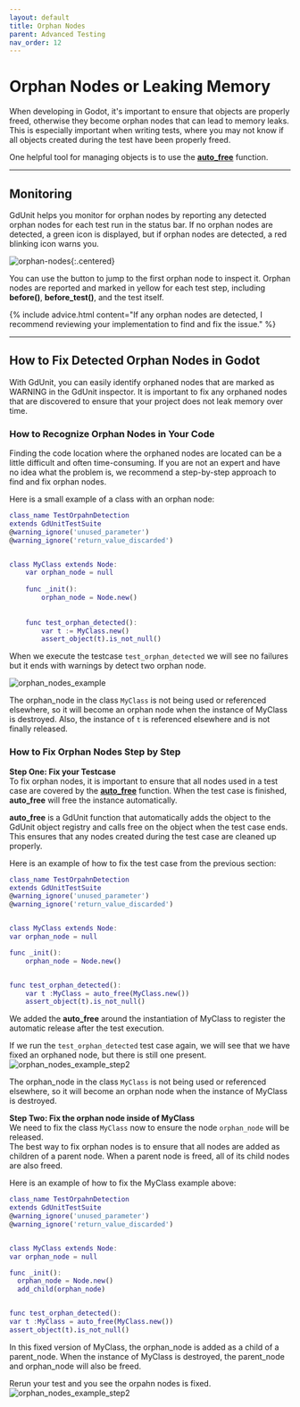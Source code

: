 ```yaml
---
layout: default
title: Orphan Nodes
parent: Advanced Testing
nav_order: 12
---
```


# Orphan Nodes or Leaking Memory

When developing in Godot, it's important to ensure that objects are properly freed, otherwise they become orphan nodes that can lead to memory leaks.
This is especially important when writing tests, where you may not know if all objects created during the test have been properly freed.

One helpful tool for managing objects is to use the [**auto_free**]({{site.baseurl}}/advanced_testing/tools/#auto_free) function.

---

## Monitoring

GdUnit helps you monitor for orphan nodes by reporting any detected orphan nodes for each test run in the status bar.
If no orphan nodes are detected, a green icon is displayed, but if orphan nodes are detected, a red blinking icon warns you.

![orphan-nodes]({{site.baseurl}}/assets/images/monitoring/orphan-nodes.png){:.centered}

You can use the button to jump to the first orphan node to inspect it. Orphan nodes are reported and marked in yellow for each test step,
including **before()**, **before_test()**, and the test itself.

{% include advice.html
content="If any orphan nodes are detected, I recommend reviewing your implementation to find and fix the issue."
%}

---

## How to Fix Detected Orphan Nodes in Godot

With GdUnit, you can easily identify orphaned nodes that are marked as WARNING in the GdUnit inspector.
It is important to fix any orphaned nodes that are discovered to ensure that your project does not leak memory over time.

### How to Recognize Orphan Nodes in Your Code

Finding the code location where the orphaned nodes are located can be a little difficult and often time-consuming.
If you are not an expert and have no idea what the problem is, we recommend a step-by-step approach to find and fix orphan nodes.

Here is a small example of a class with an orphan node:
```gd
class_name TestOrpahnDetection
extends GdUnitTestSuite
@warning_ignore('unused_parameter')
@warning_ignore('return_value_discarded')


class MyClass extends Node:
    var orphan_node = null
    
    func _init():
        orphan_node = Node.new()
    
    
    func test_orphan_detected():
        var t := MyClass.new()
        assert_object(t).is_not_null()
```
When we execute the testcase `test_orphan_detected` we will see no failures but it ends with warnings by detect two orphan node.

![orphan_nodes_example]({{site.baseurl}}/assets/images/monitoring/orphan_nodes_example.png)

The orphan_node in the class `MyClass` is not being used or referenced elsewhere, so it will become an orphan node when the instance of MyClass is destroyed.
Also, the instance of `t` is referenced elsewhere and is not finally released.

### How to Fix Orphan Nodes Step by Step

**Step One: Fix your Testcase**<br>
To fix orphan nodes, it is important to ensure that all nodes used in a test case are covered by the
[**auto_free**]({{site.baseurl}}/advanced_testing/tools/#auto_free) function. When the test case is finished, **auto_free** will free the instance automatically.

**auto_free** is a GdUnit function that automatically adds the object to the GdUnit object registry and calls free on the object when the test case ends.
This ensures that any nodes created during the test case are cleaned up properly.

Here is an example of how to fix the test case from the previous section:
```gd
class_name TestOrpahnDetection
extends GdUnitTestSuite
@warning_ignore('unused_parameter')
@warning_ignore('return_value_discarded')


class MyClass extends Node:
var orphan_node = null

func _init():
    orphan_node = Node.new()


func test_orphan_detected():
    var t :MyClass = auto_free(MyClass.new())
    assert_object(t).is_not_null()
```
We added the **auto_free** around the instantiation of MyClass to register the automatic release after the test execution.

If we run the `test_orphan_detected` test case again, we will see that we have fixed an orphaned node, but there is still one present.
![orphan_nodes_example_step2]({{site.baseurl}}/assets/images/monitoring/orphan_nodes_example_step2.png)

The orphan_node in the class `MyClass` is not being used or referenced elsewhere, so it will become an orphan node when the instance of MyClass is destroyed.

**Step Two: Fix the orphan node inside of MyClass**<br>
We need to fix the class `MyClass` now to ensure the node `orphan_node` will be released.<br>
The best way to fix orphan nodes is to ensure that all nodes are added as children of a parent node. When a parent node is freed,
all of its child nodes are also freed.

Here is an example of how to fix the MyClass example above:
```gd
class_name TestOrpahnDetection
extends GdUnitTestSuite
@warning_ignore('unused_parameter')
@warning_ignore('return_value_discarded')


class MyClass extends Node:
var orphan_node = null

func _init():
  orphan_node = Node.new()
  add_child(orphan_node)


func test_orphan_detected():
var t :MyClass = auto_free(MyClass.new())
assert_object(t).is_not_null()
```
In this fixed version of MyClass, the orphan_node is added as a child of a parent_node. When the instance of MyClass is destroyed,
the parent_node and orphan_node will also be freed.

Rerun your test and you see the orpahn nodes is fixed.
![orphan_nodes_example_step2]({{site.baseurl}}/assets/images/monitoring/orphan_nodes_example_step2.png)
